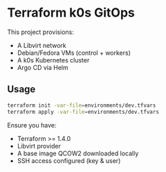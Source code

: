 # Terraform k0s GitOps

This project provisions:
- A Libvirt network
- Debian/Fedora VMs (control + workers)
- A k0s Kubernetes cluster
- Argo CD via Helm

## Usage

```bash
terraform init -var-file=environments/dev.tfvars
terraform apply -var-file=environments/dev.tfvars
```

Ensure you have:
- Terraform >= 1.4.0
- Libvirt provider
- A base image QCOW2 downloaded locally
- SSH access configured (key & user)

